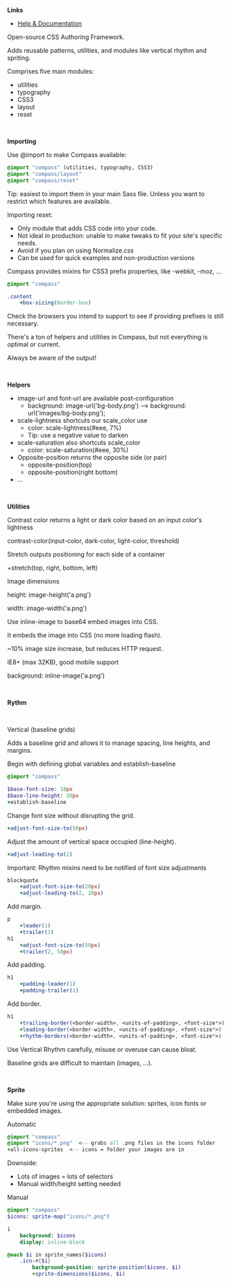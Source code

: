 **Links**

  * [Help & Documentation](http://compass-style.org/help/)

Open-source CSS Authoring Framework.

Adds reusable patterns, utilities, and modules like vertical rhythm and spriting.

Comprises five main modules:

  * utilities
  * typography
  * CSS3
  * layout
  * reset

<br />

**Importing**

Use @import to make Compass available:

```sass
@import "compass" (utilities, typography, CSS3)
@import "compass/layout"
@import "compass/reset"
```

Tip: easiest to import them in your main Sass file. Unless you want to restrict which features are available.

Importing reset:

  * Only module that adds CSS code into your code.
  * Not ideal in production: unable to make tweaks to fit your site's specific needs.
  * Avoid if you plan on using Normalize.css
  * Can be used for quick examples and non-production versions

Compass provides mixins for CSS3 prefix properties, like -webkit, -moz, ...

```sass
@import "compass"

.content
    +box-sizing(border-box)
```

Check the browsers you intend to support to see if providing prefixes is still necessary.

There's a ton of helpers and utilities in Compass, but not everything is optimal or current.

Always be aware of the output!

<br />

**Helpers**

  * image-url and font-url are available post-configuration
    * background: image-url('bg-body.png') --> background: url('images/bg-body.png');
  * scale-lightness shortcuts our scale_color use
    * color: scale-lightness(#eee, 7%)
    * Tip: use a negative value to darken
  * scale-saturation also shortcuts scale_color
    * color: scale-saturation(#eee, 30%)
  * Opposite-position returns the opposite side (or pair)
    * opposite-position(top)
    * opposite-position(right bottom)
  * ...

<br />

**Utilities**

Contrast color returns a light or dark color based on an input color's lightness

contrast-color(input-color, dark-color, light-color, threshold)

Stretch outputs positioning for each side of a container

+stretch(top, right, bottom, left)

Image dimensions

height: image-height('a.png')

width: image-width('a.png')

Use inline-image to base64 embed images into CSS.

It embeds the image into CSS (no more loading flash).

~10% image size increase, but reduces HTTP request.

IE8+ (max 32KB), good mobile support

background: inline-image('a.png')

<br />

**Rythm**

<br />

Vertical (baseline grids)

Adds a baseline grid and allows it to manage spacing, line heights, and margins.

Begin with defining global variables and establish-baseline

```sass
@import "compass"

$base-font-size: 18px
$base-line-height: 30px
+establish-baseline
```

Change font size without disrupting the grid.

```sass
+adjust-font-size-to(50px)
```

Adjust the amount of vertical space occupied (line-height).

```sass
+adjust-leading-to(2)
```

Important: Rhythm mixins need to be notified of font size adjustments

```sass
blockquote
    +adjust-font-size-to(20px)
    +adjust-leading-to(2, 20px)
```

Add margin.

```sass
p
    +leader(1)
    +trailer(1)
h1
    +adjust-font-size-to(50px)
    +trailer(2, 50px)
```

Add padding.

```sass
h1
    +padding-leader(1)
    +padding-trailer(1)
```

Add border.

```sass
h1
    +trailing-border(<border-width>, <units-of-padding>, <font-size*>)
    +leading-border(<border-width>, <units-of-padding>, <font-size*>)
    +rhythm-borders(<border-width>, <units-of-padding>, <font-size*>)
```

Use Vertical Rhythm carefully, misuse or overuse can cause bloat.

Baseline grids are difficult to maintain (images, ...).

<br />

**Sprite**

Make sure you're using the appropriate solution: sprites, icon fonts or embedded images.

Automatic

```sass
@import "compass"
@import "icons/*.png"  <-- grabs all .png files in the icons folder
+all-icons-sprites  <-- icons = folder your images are in
```

Downside:

  * Lots of images = lots of selectors
  * Manual width/height setting needed

Manual

```sass
@import "compass"
$icons: sprite-map("icons/*.png")

i
    background: $icons
    display: inline-block

@each $i in sprite_names($icons)
    .icn-#{$i}
        background-position: sprite-position($icons, $i)
        +sprite-dimensions($icons, $i)
```
